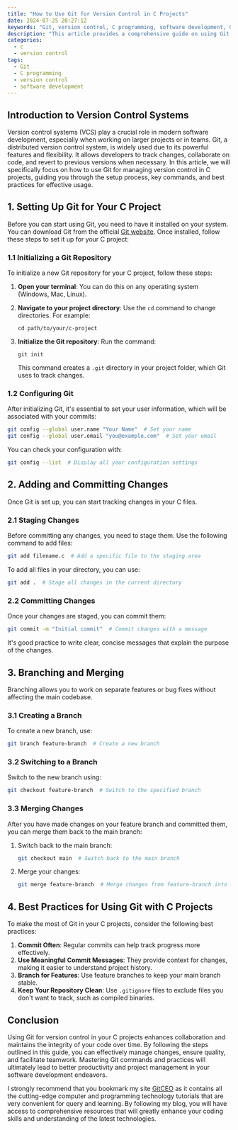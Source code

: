 ```yaml
---
title: "How to Use Git for Version Control in C Projects"
date: 2024-07-25 20:27:12
keywords: "Git, version control, C programming, software development, Git commands"
description: "This article provides a comprehensive guide on using Git for version control specifically tailored for C projects. It covers setup, commands, best practices, and troubleshooting common issues, ensuring a robust workflow for developers. By understanding how to effectively leverage Git's features, you'll enhance collaboration, maintain code quality, and streamline your software development process. Learn how to initialize a repository, commit changes, create branches, and merge code, all while following best practices to avoid pitfalls. This guide is essential for both beginners and experienced developers seeking to improve their version control skills."
categories:
  - c
  - version control
tags:
  - Git
  - C programming
  - version control
  - software development
---
```


## Introduction to Version Control Systems

Version control systems (VCS) play a crucial role in modern software development, especially when working on larger projects or in teams. Git, a distributed version control system, is widely used due to its powerful features and flexibility. It allows developers to track changes, collaborate on code, and revert to previous versions when necessary. In this article, we will specifically focus on how to use Git for managing version control in C projects, guiding you through the setup process, key commands, and best practices for effective usage.

<!-- more -->

## 1. Setting Up Git for Your C Project

Before you can start using Git, you need to have it installed on your system. You can download Git from the official [Git website](https://git-scm.com/). Once installed, follow these steps to set it up for your C project:

### 1.1 Initializing a Git Repository

To initialize a new Git repository for your C project, follow these steps:

1. **Open your terminal**: You can do this on any operating system (Windows, Mac, Linux).
   
2. **Navigate to your project directory**: Use the `cd` command to change directories. For example:
   ```
   cd path/to/your/c-project
   ```

3. **Initialize the Git repository**: Run the command:
   ```
   git init
   ```
   This command creates a `.git` directory in your project folder, which Git uses to track changes.

### 1.2 Configuring Git

After initializing Git, it's essential to set your user information, which will be associated with your commits:

```bash
git config --global user.name "Your Name"  # Set your name
git config --global user.email "you@example.com"  # Set your email
```

You can check your configuration with:
```bash
git config --list  # Display all your configuration settings
```

## 2. Adding and Committing Changes

Once Git is set up, you can start tracking changes in your C files.

### 2.1 Staging Changes

Before committing any changes, you need to stage them. Use the following command to add files:

```bash
git add filename.c  # Add a specific file to the staging area
```

To add all files in your directory, you can use:
```bash
git add .  # Stage all changes in the current directory
```

### 2.2 Committing Changes

Once your changes are staged, you can commit them:

```bash
git commit -m "Initial commit"  # Commit changes with a message
```

It's good practice to write clear, concise messages that explain the purpose of the changes.

## 3. Branching and Merging

Branching allows you to work on separate features or bug fixes without affecting the main codebase.

### 3.1 Creating a Branch

To create a new branch, use:

```bash
git branch feature-branch  # Create a new branch
```

### 3.2 Switching to a Branch

Switch to the new branch using:

```bash
git checkout feature-branch  # Switch to the specified branch
```

### 3.3 Merging Changes

After you have made changes on your feature branch and committed them, you can merge them back to the main branch:

1. Switch back to the main branch:
   ```bash
   git checkout main  # Switch back to the main branch
   ```

2. Merge your changes:
   ```bash
   git merge feature-branch  # Merge changes from feature-branch into main
   ```

## 4. Best Practices for Using Git with C Projects

To make the most of Git in your C projects, consider the following best practices:

1. **Commit Often**: Regular commits can help track progress more effectively.
2. **Use Meaningful Commit Messages**: They provide context for changes, making it easier to understand project history.
3. **Branch for Features**: Use feature branches to keep your main branch stable.
4. **Keep Your Repository Clean**: Use `.gitignore` files to exclude files you don't want to track, such as compiled binaries.

## Conclusion

Using Git for version control in your C projects enhances collaboration and maintains the integrity of your code over time. By following the steps outlined in this guide, you can effectively manage changes, ensure quality, and facilitate teamwork. Mastering Git commands and practices will ultimately lead to better productivity and project management in your software development endeavors.

I strongly recommend that you bookmark my site [GitCEO](https://gitceo.com) as it contains all the cutting-edge computer and programming technology tutorials that are very convenient for query and learning. By following my blog, you will have access to comprehensive resources that will greatly enhance your coding skills and understanding of the latest technologies.